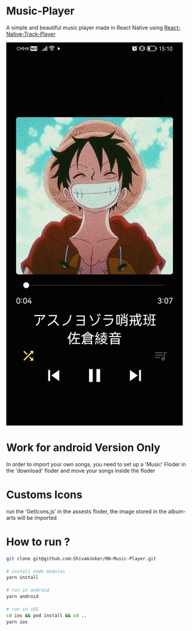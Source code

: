 

# Music-Player

A simple and beautiful music player made in React Native using [React-Native-Track-Player](https://react-native-track-player.js.org)



![alt text](MyMusicSongDefaultScreen.jpg)

# Work for android Version Only
In order to import your own songs, you need to set up a 'Music' Floder in the  'download' floder and move your songs inside the floder


# Customs Icons
run the 'GetIcons,js' in the assests floder, the image stored in the album-arts will be imported

# How to run ?

```sh
git clone git@github.com:ShivamJoker/RN-Music-Player.git

# install node modules
yarn install

# run in android
yarn android

# run in iOS
cd ios && pod install && cd ..
yarn ios

```
